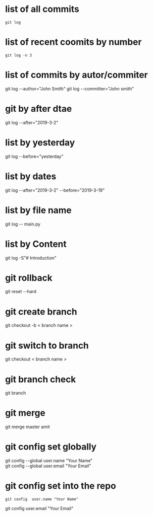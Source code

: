 # list of all commits
    git log

# list of recent coomits by number
    git log -n 3

# list of commits by autor/commiter
   git log --author="John Smith"
   git log --committer="John smith"

# git by after dtae

  git log --after="2019-3-2"

# list by yesterday

  git log --before="yesterday"

# list by dates

  git log --after="2019-3-2" --before="2019-3-19"

# list by file name
  
  git log -- main.py

# list by Content

git log -S"# Introduction"


# git rollback 

git reset --hard <Commit id>


# git create branch

  git checkout -b < branch name >

# git switch to branch
  
  git checkout < branch name >

# git branch check

  git branch


# git merge
  
 git merge master amit
    
  # git config set globally

   git config --global user.name "Your Name"   
   git config --global user.email "Your Email"  

 # git config set into the repo
  
    git config  user.name "Your Name"   
   git config    user.email "Your Email"    
